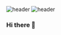 ![header](https://capsule-render.vercel.app/api?type=waving&color=gray&text=&animation=twinkling&height=80)
![header](https://capsule-render.vercel.app/api?text=Welcome%to%uykm&GitHub!&fontColor=black&animation=twikling)



### Hi there  👋

<!--
**uykm/uykm** is a ✨ _special_ ✨ repository because its `README.md` (this file) appears on your GitHub profile.

Here are some ideas to get you started:

- 🔭 I’m currently working on ...
- 🌱 I’m currently learning ...
- 👯 I’m looking to collaborate on ...
- 🤔 I’m looking for help with ...
- 💬 Ask me about ...
- 📫 How to reach me: ...
- 😄 Pronouns: ...
- ⚡ Fun fact: ...
-->
